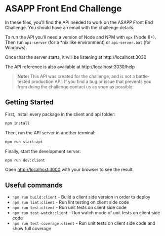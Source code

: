 # ASAPP Front End Challenge

In these files, you'll find the API needed to work on the ASAPP Front End
Challenge. You should have an email with the challenge details.

To run the API you'll need a version of Node and NPM with `npx` (Node 8+). Then
run `api-server` (for a \*nix like environment) or `api-server.bat` (for
Windows).

Once that the server starts, it will be listening at http://localhost:3030

The API reference is also available at http://localhost:3030/help

> **Note:** This API was created for the challenge, and is not a battle-tested
> production API. If you find a bug or issue that prevents you from doing the
> challenge contact us as soon as possible.

## Getting Started

First, install every package in the client and api folder:

```bash
npm install
```

Then, run the API server in another terminal:

```bash
npm run start:api
```

Finally, start the development server:

```bash
npm run dev:client
```

Open [http://localhost:3000](http://localhost:3000) with your browser to see the result.

## Useful commands

- `npm run build:client` - Build a client side version in order to deploy
- `npm run lint:client` - Run lint testing on client side code
- `npm run test:client` - Run unit tests on client side code
- `npm run test-watch:client` - Run watch mode of unit tests on client side code
- `npm run test-coverage:client` - Run unit tests on client side code and show full coverage